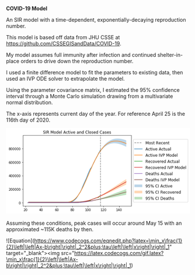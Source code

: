 **COVID-19 Model**

An SIR model with a time-dependent, exponentially-decaying reproduction number.

This model is based off data from JHU CSSE at https://github.com/CSSEGISandData/COVID-19.

My model assumes full immunity after infection and continued shelter-in-place orders to drive down the reproduction number.

I used a finite difference model to fit the parameters to existing data, then used an IVP ODE solver to extrapolate the model.

Using the parameter covariance matrix, I estimated the 95% confidence interval through a Monte Carlo simulation drawing from a multivariate normal distribution.

The x-axis represents current day of the year. For reference April 25 is the 116th day of 2020.

![US Projection](usprojection.png)

Assuming these conditions, peak cases will occur around May 15 with an approximated ~115K deaths by then.

![Equation](https://www.codecogs.com/eqnedit.php?latex=\min_x\frac{1}{2}\left|\left|Ax-b\right|\right|_2^2&plus;\tau\left|\left|x\right|\right|_1" target="_blank"><img src="https://latex.codecogs.com/gif.latex?\min_x\frac{1}{2}\left|\left|Ax-b\right|\right|_2^2&plus;\tau\left|\left|x\right|\right|_1)
